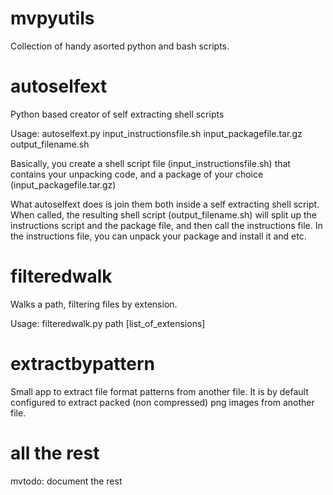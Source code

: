 mvpyutils
=========

Collection of handy asorted python and bash scripts.

autoselfext
===========

Python based creator of self extracting shell scripts

Usage: autoselfext.py input_instructionsfile.sh input_packagefile.tar.gz output_filename.sh

Basically, you create a shell script file (input_instructionsfile.sh) that contains your unpacking code, and a
package of your choice (input_packagefile.tar.gz)

What autoselfext does is join them both inside a self extracting shell script. When called, the resulting shell
script (output_filename.sh) will split up the instructions script and the package file, and then call the instructions
file. In the instructions file, you can unpack your package and install it and etc.

filteredwalk
============

Walks a path, filtering files by extension.

Usage: filteredwalk.py path [list_of_extensions]

extractbypattern
================

Small app to extract file format patterns from another file. It is by default configured to extract packed (non compressed) png images from another file.

all the rest
============

mvtodo: document the rest

